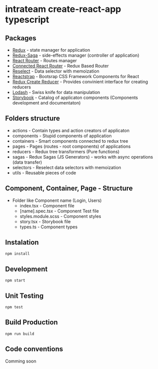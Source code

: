 # intrateam create-react-app typescript

## Packages
- [Redux](https://redux.js.org/) - state manager for application
- [Redux-Saga](https://redux-saga.js.org/) - side-effects manager (controller of application)
- [React Router](https://reacttraining.com/react-router/web/guides/quick-start) - Routes manager
- [Connected React Router](https://github.com/supasate/connected-react-router) - Redux Based Router
- [Reselect](https://github.com/reduxjs/reselect) - Data selector with memoization
- [Reactstrap](https://reactstrap.github.io/) - Bootsrap CSS Framework Components for React
- [Redux Create Reducer](https://github.com/kolodny/redux-create-reducer#readme) - Provides convinient interface for creating reducers
- [Lodash](https://lodash.com/docs/4.17.15) - Swiss knife for data manipulation
- [Storybook](https://storybook.js.org/docs/basics/writing-stories/) - Catalog of applicaton components (Components development and documentaton)


## Folders structure
- actions - Contain types and action creators of applicaton
- components - Stupid components of application
- containers - Smart components connected to redux tree
- pages - Pages (routes - root components) of applications
- reducers - Redux tree transformers (Pure functions)
- sagas - Redux Sagas  (JS Generators) - works with async operations (data transfer)
- selectors - Reselect data selectors with memoization
- utils - Reusable pieces of code

## Component, Container, Page - Structure
- Folder like Component name (Login, Users)
    - index.tsx - Component file
    - [name].spec.tsx - Component Test file
    - styles.module.scss - Component styles
    - story.tsx - Storybook file
    - types.ts - Component types



## Instalation
`npm install`

## Development
`npm start`

## Unit Testing
`npm test`

## Build Production
`npm run build`


## Code conventions 
Comming soon